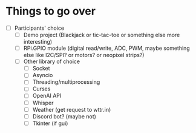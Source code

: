# Things to go over

- [ ] Participants' choice
  - [ ] Demo project (Blackjack or tic-tac-toe or something else more interesting)
  - [ ] RPi.GPIO module (digital read/write, ADC, PWM, maybe something else like I2C/SPI? or motors? or neopixel strips?)
  - [ ] Other library of choice
    - [ ] Socket
    - [ ] Asyncio
    - [ ] Threading/multiprocessing
    - [ ] Curses
    - [ ] OpenAI API
    - [ ] Whisper
    - [ ] Weather (get request to wttr.in)
    - [ ] Discord bot? (maybe not)
    - [ ] Tkinter (if gui)

<!-- ml libs and pygame can be separate modules in class -->
